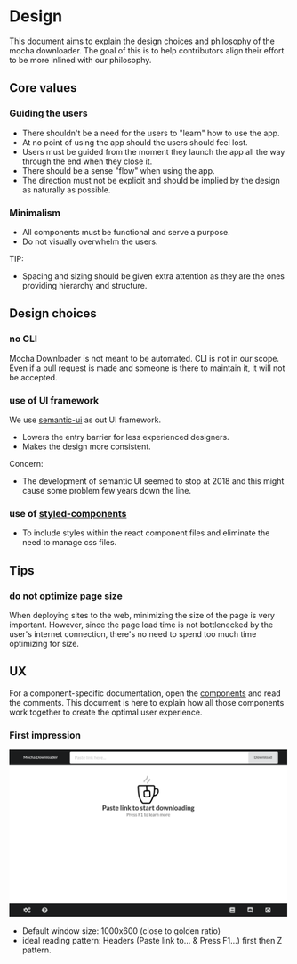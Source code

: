 # Design

This document aims to explain the design choices and philosophy of the mocha downloader.
The goal of this is to help contributors align their effort to be more inlined with our philosophy.

## Core values

### Guiding the users

- There shouldn't be a need for the users to "learn" how to use the app.
- At no point of using the app should the users should feel lost.
- Users must be guided from the moment they launch the app all the way through the end when they close it.
- There should be a sense "flow" when using the app.
- The direction must not be explicit and should be implied by the design as naturally as possible.

### Minimalism

- All components must be functional and serve a purpose.
- Do not visually overwhelm the users.

TIP:

- Spacing and sizing should be given extra attention as they are the ones providing hierarchy and structure.

## Design choices

### no CLI

Mocha Downloader is not meant to be automated. CLI is not in our scope.
Even if a pull request is made and someone is there to maintain it, it will not be accepted.

### use of UI framework

We use [semantic-ui](https://github.com/Semantic-Org) as out UI framework.

- Lowers the entry barrier for less experienced designers.
- Makes the design more consistent.

Concern:

- The development of semantic UI seemed to stop at 2018 and this might cause some problem few years down the line.

### use of [styled-components](https://github.com/styled-components)

- To include styles within the react component files and eliminate the need to manage css files.

## Tips

### do not optimize page size

When deploying sites to the web, minimizing the size of the page is very important. However, since the page load time is not bottlenecked by the user's internet connection, there's no need to spend too much time optimizing for size.

## UX

For a component-specific documentation, open the [components](./src/renderer/components) and read the comments. This document is here to explain how all those components work together to create the optimal user experience.

### First impression

<img alt="first impression" src="./.erb/img/first-impression.png" width="500" height="300" />

- Default window size: 1000x600 (close to golden ratio)
- ideal reading pattern: Headers (Paste link to... & Press F1...) first then Z pattern.

